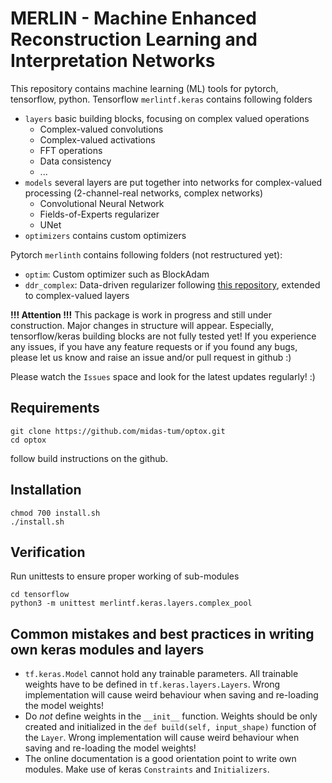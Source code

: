 # MERLIN - Machine Enhanced Reconstruction Learning and Interpretation Networks

This repository contains machine learning (ML) tools for pytorch, tensorflow, python.
Tensorflow `merlintf.keras` contains following folders
- `layers` basic building blocks, focusing on complex valued operations
    - Complex-valued convolutions
    - Complex-valued activations
    - FFT operations
    - Data consistency
    - ...
- `models` several layers are put together into networks for complex-valued processing (2-channel-real networks, complex networks)
    - Convolutional Neural Network
    - Fields-of-Experts regularizer
    - UNet
- `optimizers` contains custom optimizers


Pytorch `merlinth` contains following folders (not restructured yet):
- `optim`: Custom optimizer such as BlockAdam
- `ddr_complex`: Data-driven regularizer following [this repository](https://github.com/VLOGroup/tdv), extended to complex-valued layers

**!!! Attention !!!** This package is work in progress and still under construction.
Major changes in structure will appear. Especially, tensorflow/keras
building blocks are not fully tested yet! If you experience any issues, if you have any feature requests or if you found any bugs, please let us know and raise an issue and/or
pull request in github :)

Please watch the `Issues` space and look for the latest updates regularly! :)
## Requirements
```
git clone https://github.com/midas-tum/optox.git
cd optox
```
follow build instructions on the github.

## Installation
```
chmod 700 install.sh
./install.sh
```

## Verification
Run unittests to ensure proper working of sub-modules
```
cd tensorflow
python3 -m unittest merlintf.keras.layers.complex_pool
```

## Common mistakes and best practices in writing own keras modules and layers
- `tf.keras.Model` cannot hold any trainable parameters. All trainable weights have to be defined in `tf.keras.layers.Layers`. Wrong implementation will cause weird behaviour when saving and re-loading the model weights!
- Do *not* define weights in the `__init__` function. Weights should be only 
created and initialized in the `def build(self, input_shape)` function of the `Layer`.
Wrong implementation will cause weird behaviour when saving and re-loading the model weights!
- The online documentation is a good orientation point to write own modules.
Make use of keras `Constraints` and `Initializers`.